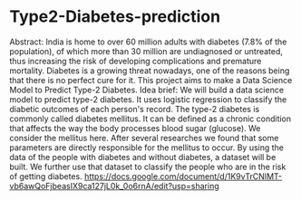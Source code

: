 # Type2-Diabetes-prediction
Abstract: India is home to over 60 million adults with diabetes (7.8% of the population), of which more than 30 million are undiagnosed or untreated, thus increasing the risk of developing complications and premature mortality. Diabetes is a growing threat nowadays, one of the reasons being that there is no perfect cure for it. This project aims to make a Data Science Model to Predict Type-2 Diabetes.  Idea brief: We will build a data science model to predict type-2 diabetes. It uses logistic regression to classify the diabetic outcomes of each person's record. The type-2 diabetes is commonly called diabetes mellitus. It can be defined as a chronic condition that affects the way the body processes blood sugar (glucose). We consider the mellitus here. After several researches we found that some parameters are directly responsible for the mellitus to occur. By using the data of the people with diabetes and without diabetes, a dataset will be built. We further use that dataset to classify the people who are in the risk of getting diabetes.  https://docs.google.com/document/d/1K9vTrCNIMT-vb6awQoFjbeasIX9ca127jL0k_0o6rnA/edit?usp=sharing
